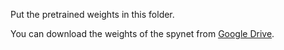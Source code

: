 Put the pretrained weights in this folder.

You can download the weights of the spynet from [Google Drive](https://drive.google.com/drive/folders/15DgDtfaLASQ3iAPJEVHQF49g9msexECG?usp=sharing).

